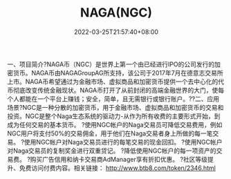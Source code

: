 ﻿---
weight: 
title: "NAGA(NGC)"
description: "NAGA币（NGC）是世界上第一个由已经进行IPO的公司发行的加密货币"
date: 2022-03-25T21:57:40+08:00
lastmod: 2022-03-25T16:45:40+08:00
draft: false
authors: ["Metabd"]
featuredImage: "nagangc.webp"
link: ""
tags: ["数字代币","NAGA(NGC)"]
categories: ["navigation"]
navigation: ["数字代币"]
lightgallery: true
toc: true
pinned: false
recommend: false
recommend1: false
---
一、项目简介?NAGA币（NGC）是世界上第一个由已经进行IPO的公司发行的加密货币。NAGA币由NAGAGroupAG所支持，该公司于2017年7月在德意志交易所上市。NAGA币希望通过为金融市场、虚拟商品和加密货币提供一个去中心化的代币彻底改变传统金融现状。NAGA币打开了从前封闭的高端金融世界的大门，使每个人都能在一个平台上赚钱；安全，简单，且无需银行或银行账户。??二、应用场景?NGC是一种分散的加密货币，用于金融市场、虚拟商品和加密货币的交易和投资。NGC是整个Naga生态系统的驱动力-从作为所有收费的主要形式开始，到成为任何交易的基本货币。
?使用NGC帐户的Naga交易员可降低交易费用，例如NGC用户将支付50%的交易佣金，用于他们在Naga交易者身上所做的每一笔交易。
?使用NGC帐户对Naga交易员进行的每笔交易的现金回扣。
?使用NGC帐户对Naga交易员的复制奖金进行双重贷记。
?降低使用NGC帐户的每一项资产的交易费。
?购买广告信用和纳卡交易商AdManager享有折扣优惠。
?社区等级提升、免费访问付费内容。相关链接：
http://www.btb8.com/token/2346.html
